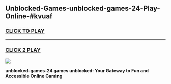 
## Unblocked-Games-unblocked-games-24-Play-Online-#kvuaf
<h3>
<a href="https://premium.freeplayer.one?title=unblocked-games-24&ref=27F">CLICK TO PLAY</a></h3>
<hr>

<h3>
<a href="https://premium.freeplayer.one?title=unblocked-games-24&ref=27F">CLICK 2 PLAY</a>
  
</h3>

<a href="https://premium.freeplayer.one?title=unblocked-games-24&ref=27F"><img src="https://clearcache.store/games.png"></a>


**unblocked-games-24 games unblocked: Your Gateway to Fun and Accessible Online Gaming**
